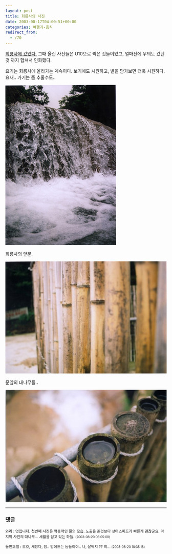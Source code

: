 ```yaml
---
layout: post
title: 회룡사의 사진
date: 2003-08-17T04:00:51+00:00
categories: 여행과-음식
redirect_from:
  - /70
---
```


<a href="http://jinto.pe.kr/33">회룡사에 갔었다.</a> 그때 올린 사진들은 U10으로 찍은 것들이었고, 얼마전에 무의도 갔던 것 까지 합쳐서 인화했다.

요기는 회룡사에 올라가는 계속이다. 보기에도 시원하고, 발을 담가보면 더욱 시원하다. 요새.. 가기는 좀 추울수도..

![ ](/assets/media/photo_11110.jpg)

회룡사의 앞문.

![ ](/assets/media/photo_11111.jpg)

문앞의 대나무들..

![ ](/assets/media/photo_11112.jpg)

* * *

### 댓글



<!--- cmt:146 --->
<!--- mail: --->
<!--- parent:0 --->

<small class=comment>와리 : 멋집니다. 첫번째 사진은 역동적인 물의 모습. 노출을 준것보다 셧터스피드가 빠른게 괜찮군요. 마지막 사진의 대나무... 세월을 담고 있는 하늘. <small>(2003-08-20 06:05:08)</small></small>


<!--- cmt:147 --->
<!--- mail: --->
<!--- parent:0 --->

<small class=comment>돌핀호텔 : 흐흐, 세장다, 참.. 맘에드는 놈들이야.. 나, 잘찍지 ??   히... <small>(2003-08-20 18:35:18)</small></small>

